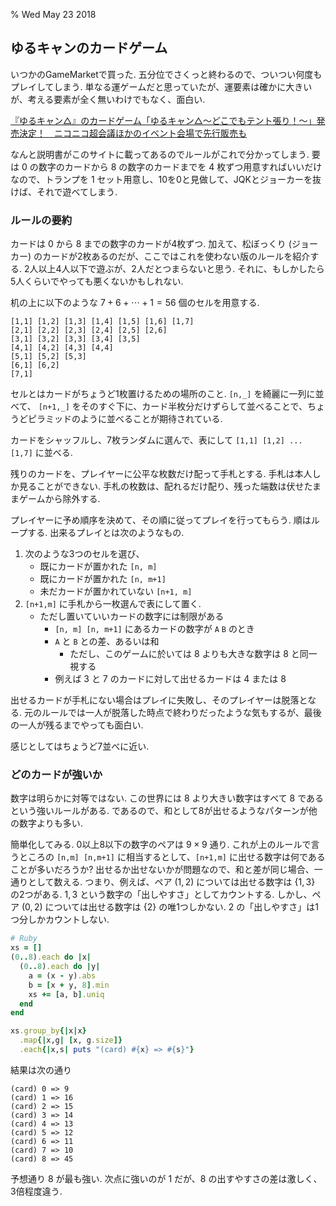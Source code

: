 % Wed May 23 2018

## ゆるキャンのカードゲーム

いつかのGameMarketで買った.
五分位でさくっと終わるので、ついつい何度もプレイしてしまう.
単なる運ゲームだと思っていたが、運要素は確かに大きいが、考える要素が全く無いわけでもなく、面白い.

[『ゆるキャン△』のカードゲーム「ゆるキャン△～どこでもテント張り！～」発売決定！　ニコニコ超会議ほかのイベント会場で先行販売も](https://www.animatetimes.com/news/details.php?id=1523932447)

なんと説明書がこのサイトに載ってあるのでルールがこれで分かってしまう.
要は 0 の数字のカードから 8 の数字のカードまでを 4 枚ずつ用意すればいいだけなので、トランプを 1 セット用意し、10を0と見做して、JQKとジョーカーを抜けば、それで遊べてしまう.

### ルールの要約

カードは 0 から 8 までの数字のカードが4枚ずつ.
加えて、松ぼっくり (ジョーカー) のカードが2枚あるのだが、ここではこれを使わない版のルールを紹介する.
2人以上4人以下で遊ぶが、2人だとつまらないと思う. それに、もしかしたら5人くらいでやっても悪くないかもしれない.

机の上に以下のような $7+6+\cdots+1=56$ 個のセルを用意する.

```
[1,1] [1,2] [1,3] [1,4] [1,5] [1,6] [1,7]
[2,1] [2,2] [2,3] [2,4] [2,5] [2,6]
[3,1] [3,2] [3,3] [3,4] [3,5]
[4,1] [4,2] [4,3] [4,4]
[5,1] [5,2] [5,3]
[6,1] [6,2]
[7,1]
```

セルとはカードがちょうど1枚置けるための場所のこと.
`[n,_]` を綺麗に一列に並べて、
`[n+1,_]` をそのすぐ下に、カード半枚分だけずらして並べることで、ちょうどピラミッドのように並べることが期待されている.

カードをシャッフルし、7枚ランダムに選んで、表にして `[1,1] [1,2] ... [1,7]` に並べる.

残りのカードを、プレイヤーに公平な枚数だけ配って手札とする. 手札は本人しか見ることができない.
手札の枚数は、配れるだけ配り、残った端数は伏せたままゲームから除外する.

プレイヤーに予め順序を決めて、その順に従ってプレイを行ってもらう. 順はループする.
出来るプレイとは次のようなもの.

1. 次のような3つのセルを選び、
    - 既にカードが置かれた `[n, m]`
    - 既にカードが置かれた `[n, m+1]`
    - 未だカードが置かれていない `[n+1, m]`
1. `[n+1,m]` に手札から一枚選んで表にして置く.
    - ただし置いていいカードの数字には制限がある
        - `[n, m] [n, m+1]` にあるカードの数字が `A` `B` のとき
        - `A` と `B` との差、あるいは和
            - ただし、このゲームに於いては 8 よりも大きな数字は 8 と同一視する
        - 例えば 3 と 7 のカードに対して出せるカードは 4 または 8

出せるカードが手札にない場合はプレイに失敗し、そのプレイヤーは脱落となる.
元のルールでは一人が脱落した時点で終わりだったような気もするが、最後の一人が残るまでやっても面白い.

感じとしてはちょうど7並べに近い.

### どのカードが強いか

数字は明らかに対等ではない.
この世界には 8 より大きい数字はすべて 8 であるという強いルールがある.
であるので、和として8が出せるようなパターンが他の数字よりも多い.

簡単化してみる.
0以上8以下の数字のペアは $9\times 9$ 通り.
これが上のルールで言うところの `[n,m] [n,m+1]` に相当するとして、`[n+1,m]` に出せる数字は何であることが多いだろうか?
出せるか出せないかが問題なので、和と差が同じ場合、一通りとして数える.
つまり、例えば、ペア $(1,2)$ については出せる数字は $\{1,3\}$ の2つがある. $1,3$ という数字の「出しやすさ」としてカウントする.
しかし、ペア $(0,2)$ については出せる数字は $\{2\}$ の唯1つしかない. $2$ の「出しやすさ」は1つ分しかカウントしない.

```ruby
# Ruby
xs = []
(0..8).each do |x|
  (0..8).each do |y|
    a = (x - y).abs
    b = [x + y, 8].min
    xs += [a, b].uniq
  end
end

xs.group_by{|x|x}
  .map{|x,g| [x, g.size]}
  .each{|x,s| puts "(card) #{x} => #{s}"}
```

結果は次の通り

```
(card) 0 => 9
(card) 1 => 16
(card) 2 => 15
(card) 3 => 14
(card) 4 => 13
(card) 5 => 12
(card) 6 => 11
(card) 7 => 10
(card) 8 => 45
```

予想通り 8 が最も強い.
次点に強いのが 1 だが、8 の出すやすさの差は激しく、3倍程度違う.
